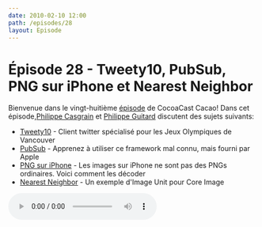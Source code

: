 ```yaml
---
date: 2010-02-10 12:00
path: /episodes/28
layout: Episode
---
```

# Épisode 28 - Tweety10, PubSub, PNG sur iPhone et Nearest Neighbor
<p>Bienvenue dans le vingt-huitième <a href="https://archive.org/download/cacaocast/cacaocast_28.mp3" title="CocoaCast Cacao Episode 28">épisode</a> de CocoaCast Cacao! Dans cet épisode,<a href="http://www.twitter.com/philippec" title="Philippe Casgrain sur Twitter">Philippe Casgrain</a> et <a href="http://www.twitter.com/philippeguitard" title="Philippe Guitard sur Twitter">Philippe Guitard</a> discutent des sujets suivants:</p>
<ul><li><a href="http://cocoaminded.com/" title="Tweety10">Tweety10</a> - Client twitter spécialisé pour les Jeux Olympiques de Vancouver</li>
<li><a href="http://cocoasamurai.blogspot.com/2010/02/pubsub-framework-using-rss-feeds-in.html" title="PubSub">PubSub</a> - Apprenez à utiliser ce framework mal connu, mais fourni par Apple</li>
<li><a href="http://www.newsfirex.com/blog/?p=176" title="PNG sur iPhone">PNG sur iPhone</a> - Les images sur iPhone ne sont pas des PNGs ordinaires. Voici comment les décoder</li>
<li><a href="http://boredzo.org/nearest-neighbor/" title="Nearest Neighbor">Nearest Neighbor</a> - Un exemple d'Image Unit pour Core Image</li>
</ul>
<p><audio controls><source src="https://archive.org/download/cacaocast/cacaocast_28.mp3" type="audio/mpeg"><source src="https://archive.org/download/cacaocast/cacaocast_28.mp3" type="audio/mp4">Votre navigateur ne supporte pas l'élément audio / Your browser does not support the audio element.</audio></p>
